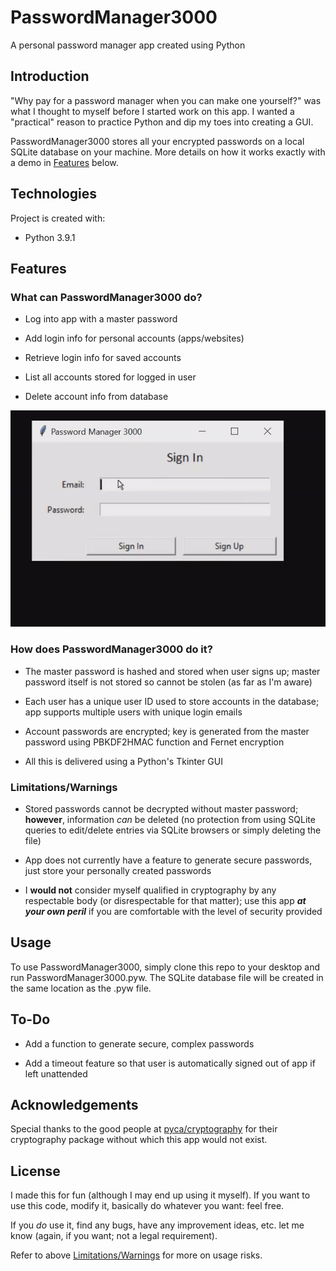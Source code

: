 # PasswordManager3000
A personal password manager app created using Python

## Introduction
"Why pay for a password manager when you can make one yourself?" was what I thought to myself before I started work on this app. I wanted a "practical" reason to practice Python and dip my toes into creating a GUI.

PasswordManager3000 stores all your encrypted passwords on a local SQLite database on your machine. More details on how it works exactly with a demo in [Features](#features) below.

## Technologies
Project is created with:
* Python 3.9.1

## Features
### What can PasswordManager3000 do?
* Log into app with a master password

* Add login info for personal accounts (apps/websites)

* Retrieve login info for saved accounts

* List all accounts stored for logged in user

* Delete account info from database

![Demo of PasswordManager3000 in action](images/PasswordManager3000gif.gif)

### How does PasswordManager3000 do it?
* The master password is hashed and stored when user signs up; master password itself is not stored so cannot be stolen (as far as I'm aware)

* Each user has a unique user ID used to store accounts in the database; app supports multiple users with unique login emails

* Account passwords are encrypted; key is generated from the master password using PBKDF2HMAC function and Fernet encryption

* All this is delivered using a Python's Tkinter GUI

### Limitations/Warnings
* Stored passwords cannot be decrypted without master password; **however**, information *can* be deleted (no protection from using SQLite queries to edit/delete entries via SQLite browsers or simply deleting the file)

* App does not currently have a feature to generate secure passwords, just store your personally created passwords

* I **would not** consider myself qualified in cryptography by any respectable body (or disrespectable for that matter); use this app ***at your own peril*** if you are comfortable with the level of security provided

## Usage
To use PasswordManager3000, simply clone this repo to your desktop and run PasswordManager3000.pyw. The SQLite database file will be created in the same location as the .pyw file.

## To-Do
* Add a function to generate secure, complex passwords

* Add a timeout feature so that user is automatically signed out of app if left unattended

## Acknowledgements
Special thanks to the good people at [pyca/cryptography](https://cryptography.io/en/latest/) for their cryptography package without which this app would not exist.

## License
I made this for fun (although I may end up using it myself). If you want to use this code, modify it, basically do whatever you want: feel free.

If you *do* use it, find any bugs, have any improvement ideas, etc. let me know (again, if you want; not a legal requirement).

Refer to above [Limitations/Warnings](#limitationswarnings) for more on usage risks.